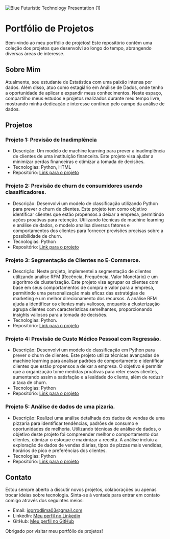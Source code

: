![Blue Futuristic Technology Presentation (1)](https://github.com/user-attachments/assets/1648a3a8-4707-4927-b803-11ce53b6dda7)

# Portfólio de Projetos
Bem-vindo ao meu portfólio de projetos! 
Este repositório contém uma coleção dos projetos que desenvolvi ao longo do tempo, abrangendo diversas áreas de interesse.

## Sobre Mim
Atualmente, sou estudante de Estatística com uma paixão intensa por dados. Além disso, atuo como estagiário em Análise de Dados, onde tenho a oportunidade de aplicar e expandir meus conhecimentos. Neste espaço, compartilho meus estudos e projetos realizados durante meu tempo livre, mostrando minha dedicação e interesse contínuo pelo campo da análise de dados.

## Projetos
### Projeto 1: Previsão de Inadimplência

- Descrição: Um modelo de machine learning para prever a inadimplência de clientes de uma instituição financeira. Este projeto visa ajudar a minimizar perdas financeiras e otimizar a tomada de decisões.
- Tecnologias: Python, HTML
- Repositório: [Link para o projeto](https://github.com/igorrodlima/Portfolio-De-Projetos/tree/main/Risco%20Crédito)

### Projeto 2: Previsão de churn de consumidores usando classificadores.
- Descrição: Desenvolvi um modelo de classificação utilizando Python para prever o churn de clientes. Este projeto tem como objetivo identificar clientes que estão propensos a deixar a empresa, permitindo ações proativas para retenção. Utilizando técnicas de machine learning e análise de dados, o modelo analisa diversos fatores e comportamentos dos clientes para fornecer previsões precisas sobre a possibilidade de churn.
- Tecnologias: Python
- Repositório: [Link para o projeto](https://github.com/igorrodlima/Portfolio-De-Projetos/blob/main/Churn%20de%20Consumidores%20em%20um%20Banco.ipynb)

### Projeto 3: Segmentação de Clientes no E-Commerce.
- Descrição: Neste projeto, implementei a segmentação de clientes utilizando análise RFM (Recência, Frequência, Valor Monetário) e um algoritmo de clusterização. Este projeto visa agrupar os clientes com base em seus comportamentos de compra e valor para a empresa, permitindo uma personalização mais eficaz das estratégias de marketing e um melhor direcionamento dos recursos. A análise RFM ajuda a identificar os clientes mais valiosos, enquanto a clusterização agrupa clientes com características semelhantes, proporcionando insights valiosos para a tomada de decisões.
- Tecnologias: Python.
- Repositório: [Link para o projeto](https://github.com/igorrodlima/Portfolio-De-Projetos/blob/main/Segmentação%20de%20Clientes%20no%20E-Commerce.ipynb)

### Projeto 4: Previsão de Custo Médico Pessoal com Regressão.
- Descrição: Desenvolvi um modelo de classificação em Python para prever o churn de clientes. Este projeto utiliza técnicas avançadas de machine learning para analisar padrões de comportamento e identificar clientes que estão propensos a deixar a empresa. O objetivo é permitir que a organização tome medidas proativas para reter esses clientes, aumentando assim a satisfação e a lealdade do cliente, além de reduzir a taxa de churn.
- Tecnologias: Python
- Repositório: [Link para o projeto](https://github.com/igorrodlima/Portfolio-De-Projetos/blob/main/Custo%20Médico%20Pessoal%20-%20Machine%20Learning.ipynb)

### Projeto 5: Análise de dados de uma pizaria.
- Descrição: Realizei uma análise detalhada dos dados de vendas de uma pizzaria para identificar tendências, padrões de consumo e oportunidades de melhoria. Utilizando técnicas de análise de dados, o objetivo deste projeto foi compreender melhor o comportamento dos clientes, otimizar o estoque e maximizar a receita. A análise incluiu a exploração de dados de vendas diárias, tipos de pizzas mais vendidas, horários de pico e preferências dos clientes.
- Tecnologias: Python
- Repositório: [Link para o projeto](https://github.com/igorrodlima/Portfolio-De-Projetos/blob/main/Análise%20de%20Dados%20-%20Vendas%20de%20uma%20Pizzaria.ipynb)

## Contato
Estou sempre aberto a discutir novos projetos, colaborações ou apenas trocar ideias sobre tecnologia. Sinta-se à vontade para entrar em contato comigo através dos seguintes meios:

- Email: igorrodlima03@gmail.com
- LinkedIn: [Meu perfil no Linkedin](https://www.linkedin.com/in/igorrodlima/)
- GitHub: [Meu perfil no GitHub](https://github.com/igorrodlima)

Obrigado por visitar meu portfólio de projetos!
